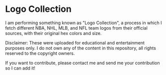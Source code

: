 # Logo Collection
 
I am performing something known as "Logo Collection", a process in which I fetch different NBA, NHL, MLB, and NFL team logos from their official sources, with their original hex colors and size.

Disclaimer: These were uploaded for educational and entertainment purposes only. I do not own any of the content in this repository, all rights reserved to the copyright owners.

If you want to contribute, please contact me and send me your contribution so I can add it!
